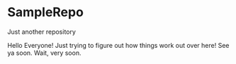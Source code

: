 # SampleRepo
Just another repository

Hello Everyone!
Just trying to figure out how things work out over here!
See ya soon.
Wait, very soon.

